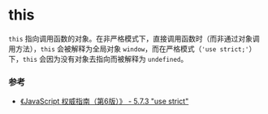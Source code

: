 # this

`this` 指向调用函数的对象。在非严格模式下，直接调用函数时（而非通过对象调用方法），`this` 会被解释为全局对象 `window`，而在严格模式（`'use strict;'`）下，`this` 会因为没有对象去指向而被解释为 `undefined`。

### 参考

- [《JavaScript 权威指南（第6版）》 - 5.7.3 "use strict"](#)